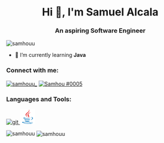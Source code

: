 <h1 align="center">Hi 👋, I'm Samuel Alcala</h1>
<h3 align="center">An aspiring Software Engineer</h3>

<p align="left"> <img src="https://komarev.com/ghpvc/?username=samhouu&label=Profile%20views&color=0e75b6&style=flat" alt="samhouu" /> </p>

- 🌱 I’m currently learning **Java**

<h3 align="left">Connect with me:</h3>
<p align="left">
<a href="https://instagram.com/samhouu_" target="blank"><img align="center" src="https://raw.githubusercontent.com/rahuldkjain/github-profile-readme-generator/master/src/images/icons/Social/instagram.svg" alt="samhouu_" height="30" width="40" /></a>
<a href="https://discord.gg/Samhou #0005" target="blank"><img align="center" src="https://raw.githubusercontent.com/rahuldkjain/github-profile-readme-generator/master/src/images/icons/Social/discord.svg" alt="Samhou #0005" height="30" width="40" /></a>
</p>

<h3 align="left">Languages and Tools:</h3>
<p align="left"> <a href="https://git-scm.com/" target="_blank" rel="noreferrer"> <img src="https://www.vectorlogo.zone/logos/git-scm/git-scm-icon.svg" alt="git" width="40" height="40"/> </a> <a href="https://www.java.com" target="_blank" rel="noreferrer"> <img src="https://raw.githubusercontent.com/devicons/devicon/master/icons/java/java-original.svg" alt="java" width="40" height="40"/> </a> </p>

<p><img align="left" src="https://github-readme-stats.vercel.app/api/top-langs?username=samhouu&show_icons=true&locale=en&layout=compact" alt="samhouu" /></p>

<p>&nbsp;<img align="center" src="https://github-readme-stats.vercel.app/api?username=samhouu&show_icons=true&locale=en" alt="samhouu" /></p>
